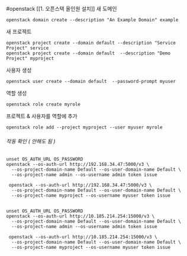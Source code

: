 #openstack 
[[1. 오픈스택 올인원 설치]]
새 도메인

```/bin/bash
openstack domain create --description "An Example Domain" example
```

새 프로젝트

```/bin/bash
openstack project create --domain default --description "Service Project" service
openstack project create --domain default  --description "Demo Project" myproject
```

사용자 생성
```/bin/bash
openstack user create --domain default  --password-prompt myuser
```

역할 생성
```/bin/bash
openstack role create myrole
```

프로젝트 & 사용자를 역할에 추가
```/bin/bash
openstack role add --project myproject --user myuser myrole
```




###### 작동 확인 ( 안해도 됨 )
```/bin/bash
unset OS_AUTH_URL OS_PASSWORD
openstack --os-auth-url http://192.168.34.47:5000/v3 \
  --os-project-domain-name Default --os-user-domain-name Default \
  --os-project-name admin --os-username admin token issue
  
 openstack --os-auth-url http://192.168.34.47:5000/v3 \
  --os-project-domain-name Default --os-user-domain-name Default \
  --os-project-name myproject --os-username myuser token issue


unset OS_AUTH_URL OS_PASSWORD
openstack --os-auth-url http://10.185.214.254:15000/v3 \
  --os-project-domain-name Default --os-user-domain-name Default \
  --os-project-name admin --os-username admin token issue
  
 openstack --os-auth-url http://10.185.214.254:15000/v3 \
  --os-project-domain-name Default --os-user-domain-name Default \
  --os-project-name myproject --os-username myuser token issue
```


